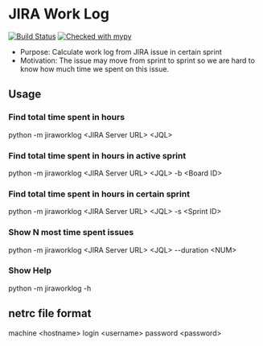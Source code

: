 # JIRA Work Log
[![Build Status](https://api.travis-ci.com/tungyueh/jiraworklog.svg?branch=master)](https://travis-ci.com/tungyueh/jiraworklog)
[![Checked with mypy](http://www.mypy-lang.org/static/mypy_badge.svg)](http://mypy-lang.org/)

* Purpose: Calculate work log from JIRA issue in certain sprint
* Motivation: The issue may move from sprint to sprint so we are hard to know how much time we spent on this issue.
## Usage
###  Find total time spent in hours
python -m jiraworklog \<JIRA Server URL\> \<JQL\>
###  Find total time spent in hours in active sprint
python -m jiraworklog \<JIRA Server URL\> \<JQL\> -b \<Board ID\>
###  Find total time spent in hours in certain sprint
python -m jiraworklog \<JIRA Server URL\> \<JQL\> -s \<Sprint ID\>
### Show N most time spent issues
python -m jiraworklog \<JIRA Server URL\> \<JQL\> --duration \<NUM\>
### Show Help
python -m jiraworklog -h
## netrc file format
machine \<hostname\> login \<username\> password \<password\>

